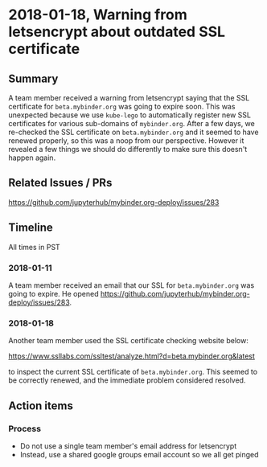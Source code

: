 
# 2018-01-18, Warning from letsencrypt about outdated SSL certificate

## Summary

A team member received a warning from letsencrypt saying that the SSL certificate
for `beta.mybinder.org` was going to expire soon. This was unexpected because
we use `kube-lego` to automatically register new SSL certificates for various
sub-domains of `mybinder.org`. After a few days, we re-checked the SSL
certificate on `beta.mybinder.org` and it seemed to have renewed properly,
so this was a noop from our perspective. However it revealed a few things we
should do differently to make sure this doesn't happen again.

## Related Issues / PRs

https://github.com/jupyterhub/mybinder.org-deploy/issues/283

## Timeline

All times in PST

### 2018-01-11

A team member received an email that our SSL for `beta.mybinder.org` was going to expire.
He opened https://github.com/jupyterhub/mybinder.org-deploy/issues/283.


### 2018-01-18

Another team member used the SSL certificate checking website below:

https://www.ssllabs.com/ssltest/analyze.html?d=beta.mybinder.org&latest

to inspect the current SSL certificate of `beta.mybinder.org`. This seemed
to be correctly renewed, and the immediate problem considered resolved.

## Action items

### Process

- Do not use a single team member's email address for letsencrypt
- Instead, use a shared google groups email account so we all get pinged
